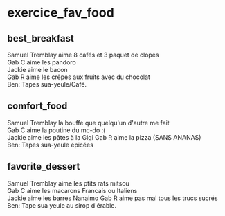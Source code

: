# exercice_fav_food


## best_breakfast
Samuel Tremblay aime 8 cafés et 3 paquet de clopes  
Gab C aime les pandoro  
Jackie aime le bacon  
Gab R aime les crêpes aux fruits avec du chocolat  
Ben: Tapes sua-yeule/Café.
## comfort_food
Samuel Tremblay la bouffe que quelqu'un d'autre me fait  
Gab C aime la poutine du mc-do :(    
Jackie aime les pâtes à la Gigi 
Gab R aime la pizza (SANS ANANAS)  
Ben: Tapes sua-yeule épicées
## favorite_dessert
Samuel Tremblay aime les ptits rats mitsou  
Gab C aime les macarons Francais ou Italiens  
Jackie aime les barres Nanaimo
Gab R aime pas mal tous les trucs sucrés  
Ben: Tape sua yeule au sirop d'érable.
